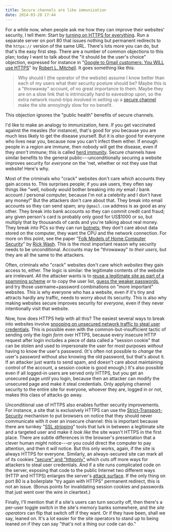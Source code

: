 ```yaml
---
title: Secure channels are like immunization
date: 2014-03-28 17:44
---
```


For a while now, when people ask me how they can improve their
websites' security, I tell them: Start by
[turning on HTTPS for everything](https://www.eff.org/deeplinks/2010/10/message-firesheep-baaaad-websites-implement).
Run a separate server on port 80 that issues nothing but permanent
redirects to the `https://` version of the same URL. There's lots more
you can do, but that's the easy first step. There are a number of
common objections to this plan; today I want to talk about the "it
should be the user's choice" objection, expressed for instance in
"[Google to Gmail customers: You WILL use HTTPS](http://www.computerworld.com/article/2476016/data-privacy-google-to-gmail-customers-you-will-use-https.html)"
by
[Robert L. Mitchell](http://www.computerworld.com/author/Robert-L.-Mitchell/). It
goes something like this:

> Why should I (the operator of the website) assume I know better than
> each of my users what their security posture should be? Maybe this
> is a "throwaway" account, of no great importance to them. Maybe they
> are on a slow link that is intrinsically hard to eavesdrop upon, so
> the extra network round-trips involved in setting up a
> [secure channel](https://en.wikipedia.org/wiki/Secure_channel) make
> the site annoyingly slow for no benefit.

This objection ignores the "public health" benefits of secure
channels.

<!--more-->

I'd like to make an analogy to immunization, here. If you
get vaccinated against the measles (for instance), that's good for you
because you are much less likely to get the disease yourself. But it
is *also* good for everyone who lives near you, because now you can't
infect them either. If enough people in a region are immune, then
nobody will get the disease, even if they *aren't* immune; this is
called
[herd immunity](https://en.wikipedia.org/wiki/Herd_immunity). Secure
channels have similar benefits to the general public---unconditionally
securing a website improves security for *everyone* on the 'net,
whether or not they use that website! Here's why.

Most of the criminals who "crack" websites don't care *which* accounts
they gain access to. This surprises people; if you ask users, they
often say things like "well, nobody would bother breaking into *my*
email / bank account / personal computer, because I'm not a celebrity
and I don't have any money!" But the attackers don't care about
that. They break into email accounts so they can send spam; any
`@gmail.com` address is as good as any other. They break into bank
accounts so they can commit credit card fraud; any given person's card
is probably only good for US$1000 or so, but multiply that by
thousands of cards and you're talking about real money. They break
into PCs so they can run
[botnets](http://archive.wired.com/wired/archive/14.11/botnet.html);
they don't care about data stored on the computer, they want the CPU
and the network connection. For more on this point, see the paper
"[Folk Models of Home Computer Security](http://www.rickwash.org/papers/rwash-homesec-soups10-final.pdf)"
by [Rick Wash](http://www.rickwash.org/). This is the most important
reason why security needs to be unconditional. Accounts may be
"throwaway" *to their users*, but they are all the same to the
attackers.

Often, criminals who "crack" websites don't care which *websites* they
gain access to, either. The logic is similar: the legitimate contents
of the website are irrelevant. All the attacker wants is to
[reuse a legitimate site as part of a spamming scheme](http://static.usenix.org/event/sec11/tech/full_papers/Leontiadis.pdf)
or to copy the user list,
[guess the weaker passwords](http://cups.cs.cmu.edu/rshay/pubs/guessagain2012.pdf),
and try those username+password combinations on "more important"
websites.  This is why everyone who has a website, even if it's tiny
and attracts hardly any traffic, needs to worry about its
security. This is also why making websites secure improves security
for *everyone*, even if they never intentionally visit that website.

Now, how does HTTPS help with all this? The easiest several ways to
break into websites involve
[snooping on unsecured network traffic to steal user credentials](http://codebutler.com/firesheep-a-day-later/).
This is possible even with the common-but-insufficient tactic of
sending only the *login form* over HTTPS, because every insecure HTTP
request after login includes a piece of data called a "session cookie"
that can be stolen and used to impersonate the user for most purposes
*without* having to know the user's password. (It's often not possible
to *change* the user's password without also knowing the old password,
but that's about it. If an attacker just wants to send spam, and
doesn't care about maintaining control of the account, a session
cookie is good enough.) It's also possible even if all logged-in users
are served only HTTPS, but you get an unsecured page *until* you
login, because then an attacker can modify the unsecured page and make
it steal credentials.  Only applying channel security to the entire
site for everyone, whoever they are, logged in or not, makes this
class of attacks go away.

Unconditional use of HTTPS also enables further security improvements.
For instance, a site that is exclusively HTTPS can use the
[Strict-Transport-Security](https://en.wikipedia.org/wiki/HTTP_Strict_Transport_Security)
mechanism to put browsers on notice that they should never communicate
with it over an insecure channel: this is important because there are
turnkey
"[SSL stripping](https://blackhat.com/presentations/bh-dc-09/Marlinspike/BlackHat-DC-09-Marlinspike-Defeating-SSL.pdf)"
tools that lurk in between a legitimate site and a targeted user and
make it *look like* the site wasn't HTTPS in the first place. There
are subtle differences in the browser's presentation that a clever
human *might* notice---or you could direct the computer to pay
attention, and then it *will* notice. But this only works, again, if
the site is always HTTPS for everyone. Similarly, an always-secured
site can mark all of its cookies
["secure" and "httponly"](https://en.wikipedia.org/wiki/HTTP_cookie#Secure_and_HttpOnly)
which cuts off more ways for attackers to steal user credentials. And
if a site runs complicated code on the server, exposing that code to
the public Internet two different ways (HTTP and HTTPS) enlarges the
server's
[attack surface](http://msdn.microsoft.com/en-us/magazine/cc163882.aspx).
If the only thing on port 80 is a boilerplate "try again with HTTPS"
permanent redirect, this is not an issue. (Bonus points for
invalidating session cookies and passwords that just went over the
wire in cleartext.)

Finally, I'll mention that if a site's users can turn security off,
then there's a per-user toggle switch in the site's memory banks
somewhere, and the *site operators* can flip that switch off if they
want. Or if they have been, shall we say, leaned on. It's a lot easier
for the site operators to stand up to being leaned on if they can say
"that's not a thing our code can do."
